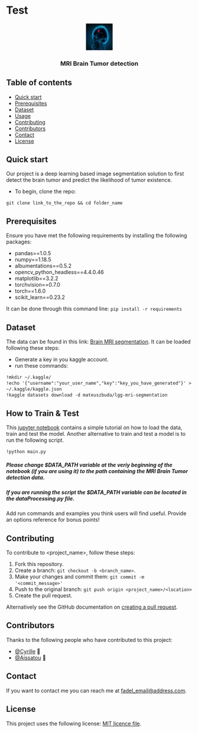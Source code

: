 # Test
<p align="center">
  <a href="https://example.com/">
    <img src="https://github.com/sashakhaf/Test/blob/main/brainTumor-475447149-770x533-1.jpg"  width=72 height=72>
  </a>

  <h3 align="center">MRI Brain Tumor detection </h3>

  <!--- <p align="center">
    Project name is a <utility/tool/feature> that allows <insert_target_audience> to do <action/task_it_does>.
    <br>
    <a href="https://reponame/issues/new?template=bug.md">Report bug</a>
    ·
    <a href="https://reponame/issues/new?template=feature.md&labels=feature">Request feature</a>
  </p>
</p> --->

<!--- These are examples. See https://shields.io for others or to customize this set of shields. You might want to include dependencies, project status and licence info here --->

<!--- ![GitHub repo size](https://img.shields.io/github/repo-size/tkjohnson121/shrt)
![GitHub contributors](https://img.shields.io/github/contributors/tkjohnson121/shrt)
![GitHub stars](https://img.shields.io/github/stars/tkjohnson121/shrt?style=social)
![GitHub forks](https://img.shields.io/github/forks/tkjohnson121/shrt?style=social)
![Twitter Follow](https://img.shields.io/twitter/follow/tkjohnson121?style=social) --->

## Table of contents

- [Quick start](#quick-start)
- [Prerequisites](#prerequisites)
- [Dataset](#Dataset)
- [Usage](#Usage)
- [Contributing](#contributing)
- [Contributors](#contributors)
- [Contact](#contact)
- [License](#license)

## Quick start
Our project is a deep learning based image segmentation solution to first detect the brain tumor and predict the likelihood of tumor existence.
- To begin, clone the repo: 
``` 
git clone link_to_the_repo && cd folder_name 

``` 



## Prerequisites

Ensure you have met the following requirements by installing the following packages:

<!--- These are just example requirements. Add, duplicate or remove as required --->
  
* pandas==1.0.5
* numpy==1.18.5
* albumentations==0.5.2
* opencv_python_headless==4.4.0.46
* matplotlib==3.2.2
* torchvision==0.7.0
* torch==1.6.0
* scikit_learn==0.23.2

It can be done through this command line: ```pip install -r requirements```
## Dataset

The data can be found in this link: <a href="https://www.kaggle.com/mateuszbuda/lgg-mri-segmentation
">Brain MRI segmentation</a>. It can be loaded following these steps:

- Generate a key in you kaggle account.
- run these commands:

``` 
!mkdir ~/.kaggle/
!echo '{"username":"your_user_name","key":"key_you_have_generated"}' > ~/.kaggle/kaggle.json
!kaggle datasets download -d mateuszbuda/lgg-mri-segmentation

```
## How to Train & Test
This <a href="https://www.kaggle.com/mateuszbuda/lgg-mri-segmentation
">jupyter notebook</a> contains a simple tutorial on how to load the data, train and test the model.
Another alternative to train and test a model is to run the following script.
```
!python main.py
```
##### Please change $DATA_PATH variable at the veriy beginning of the notebook (if you are using it) to the path containing the MRI Brain Tumor detection data.
##### If you are running the script the $DATA_PATH variable can be located in the dataProcessing.py file.


Add run commands and examples you think users will find useful. Provide
an options reference for bonus points!

## Contributing

<!--- If your README is long or you have some specific process or steps you want contributors to follow, consider creating a separate CONTRIBUTING.md file--->

To contribute to <project_name>, follow these steps:

1. Fork this repository.
2. Create a branch: `git checkout -b <branch_name>`.
3. Make your changes and commit them: `git commit -m '<commit_message>'`
4. Push to the original branch:
   `git push origin <project_name>/<location>`
5. Create the pull request.

Alternatively see the GitHub documentation on
[creating a pull request](https://help.github.com/en/github/collaborating-with-issues-and-pull-requests/creating-a-pull-request).

## Contributors

Thanks to the following people who have contributed to this project:

- [@Cyrille](https://github.com/tkjohnson121) 📖
- [@Aissatou](https://github.com/gvempire_dev) 📖

<!--- You might want to consider using something like the
[All Contributors](https://github.com/all-contributors/all-contributors)
specification and its
[emoji key](https://allcontributors.org/docs/en/emoji-key). --->

## Contact

If you want to contact me you can reach me at <fadel_email@address.com>.

## License

<!--- If you're not sure which open license to use see https://choosealicense.com/--->

This project uses the following license: [MIT licence file](https://github.com/sashakhaf/Test/blob/main/LICENSE).

